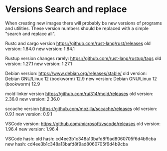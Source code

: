 # Versions Search and replace

When creating new images there will probably be new versions of programs and utilities.
These version numbers should be replaced with a simple "search and replace all".

Rustc and cargo version
<https://github.com/rust-lang/rust/releases>
old version: 1.84.0
new version: 1.84.1

Rustup version changes rarely:
<https://github.com/rust-lang/rustup/tags>
old version: 1.27.1
new version: 1.27.1

Debian version:
<https://www.debian.org/releases/stable/>
old version: Debian GNU/Linux 12 (bookworm) 12.9
new version: Debian GNU/Linux 12 (bookworm) 12.9

mold linker version
<https://github.com/rui314/mold/releases>
old version: 2.36.0
new version: 2.36.0

sccache version
<https://github.com/mozilla/sccache/releases>
old version: 0.9.1
new version: 0.9.1

VSCode version:
<https://github.com/microsoft/vscode/releases>
old version: 1.96.4
new version: 1.96.4

VSCode hash:
old hash: cd4ee3b1c348a13bafd8f9ad8060705f6d4b9cba
new hash: cd4ee3b1c348a13bafd8f9ad8060705f6d4b9cba
